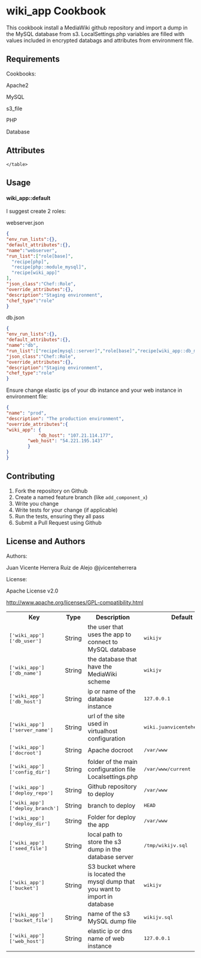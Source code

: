 wiki_app Cookbook
=================

This cookbook install a MediaWiki github repository and import a dump in the MySQL database from s3.
LocalSettings.php variables are filled with values included in encrypted databags and attributes from environment file.

Requirements
------------

Cookbooks:

Apache2

MySQL

s3_file

PHP

Database

Attributes
----------
<table>
  <tr>
    <th>Key</th>
    <th>Type</th>
    <th>Description</th>
    <th>Default</th>
  </tr>
  <tr>
    <td><tt>['wiki_app']['db_user']</tt></td>
    <td>String</td>
    <td>the user that uses the app to connect to MySQL database</td>
    <td><tt>wikijv</tt></td>
  </tr>

 <tr>
    <td><tt>['wiki_app']['db_name']</tt></td>
    <td>String</td>
    <td>the database that have the MediaWiki scheme</td>
    <td><tt>wikijv</tt></td>
  </tr>
 <tr>
    <td><tt>['wiki_app']['db_host']</tt></td>
    <td>String</td>
    <td>ip or name of the database instance</td>
    <td><tt>127.0.0.1</tt></td>
  </tr>
 <tr>
    <td><tt>['wiki_app']['server_name']</tt></td>
    <td>String</td>
    <td>url of the site used in virtualhost configuration</td>
    <td><tt>wiki.juanvicenteherrera.es</tt></td>
  </tr>
 <tr>
    <td><tt>['wiki_app']['docroot']</tt></td>
    <td>String</td>
    <td>Apache docroot</td>
    <td><tt>/var/www</tt></td>
  </tr>

<tr>
    <td><tt>['wiki_app']['config_dir']</tt></td>
    <td>String</td>
    <td>folder of the main configuration file Localsettings.php </td>
    <td><tt>/var/www/current</tt></td>
  </tr>

<tr>
    <td><tt>['wiki_app']['deploy_repo']</tt></td>
    <td>String</td>
    <td>Github repository to deploy</td>
    <td><tt>/var/www</tt></td>
  </tr>

<tr>
    <td><tt>['wiki_app']['deploy_branch']</tt></td>
    <td>String</td>
    <td>branch to deploy</td>
    <td><tt>HEAD</tt></td>
  </tr>

<tr>
    <td><tt>['wiki_app']['deploy_dir']</tt></td>
    <td>String</td>
    <td>Folder for deploy the app</td>
    <td><tt>/var/www</tt></td>
  </tr>
<tr>
    <td><tt>['wiki_app']['seed_file']</tt></td>
    <td>String</td>
    <td>local path to store the s3 dump in the database server</td>
    <td><tt>/tmp/wikijv.sql</tt></td>
  </tr>
<tr>
    <td><tt>['wiki_app']['bucket']</tt></td>
    <td>String</td>
    <td>S3 bucket where is located the mysql dump that you want to import in database</td>
    <td><tt>wikijv</tt></td>
  </tr>
<tr>
    <td><tt>['wiki_app']['bucket_file']</tt></td>
    <td>String</td>
    <td>name of the s3 MySQL dump file</td>
    <td><tt>wikijv.sql</tt></td>
  </tr>
<tr>
    <td><tt>['wiki_app']['web_host']</tt></td>
    <td>String</td>
    <td>elastic ip or dns name of web instance</td>
    <td><tt>127.0.0.1</tt></td>
  </tr>


	</table>

Usage
-----
#### wiki_app::default

I suggest create 2 roles:

webserver.json

```json
{
"env_run_lists":{},
"default_attributes":{},
"name":"webserver",
"run_list":["role[base]",
  "recipe[php]",
  "recipe[php::module_mysql]",
  "recipe[wiki_app]"
],
"json_class":"Chef::Role",
"override_attributes":{},
"description":"Staging environment",
"chef_type":"role"
}
```

db.json

```json
{
"env_run_lists":{},
"default_attributes":{},
"name":"db",
"run_list":["recipe[mysql::server]","role[base]","recipe[wiki_app::db_master]"],
"json_class":"Chef::Role",
"override_attributes":{},
"description":"Staging environment",
"chef_type":"role"
}

```

Ensure change elastic ips of your db instance and your web instance in environment file:

```json
{
"name": "prod",
"description": "The production environment",
"override_attributes":{
"wiki_app": {
            "db_host": "107.21.114.177",
	    "web_host": "54.221.195.143"
        }
}
}
```

Contributing
------------

1. Fork the repository on Github
2. Create a named feature branch (like `add_component_x`)
3. Write you change
4. Write tests for your change (if applicable)
5. Run the tests, ensuring they all pass
6. Submit a Pull Request using Github

License and Authors
-------------------
Authors: 

Juan Vicente Herrera Ruiz de Alejo @jvicenteherrera

License:

Apache License v2.0 

http://www.apache.org/licenses/GPL-compatibility.html
